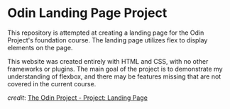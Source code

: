 # Odin Landing Page Project

This repository is attempted at creating a landing page for the Odin Project's foundation course. The landing page utilizes flex to display elements on the page. 

This website was created entirely with HTML and CSS, with no other frameworks or plugins. The main goal of the project is to demonstrate my understanding of flexbox, and there may be features missing that are not covered in the current course.

*credit*: [The Odin Project - Project: Landing Page](https://www.theodinproject.com/lessons/foundations-landing-page)
